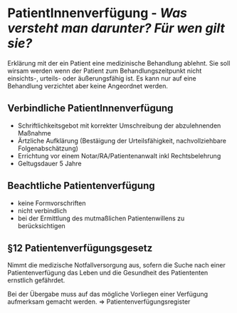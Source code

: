 # PatientInnenverfügung - *Was versteht man darunter? Für wen gilt sie?*
Erklärung mit der ein Patient eine medizinische Behandlung ablehnt. Sie soll wirsam werden wenn der Patient zum Behandlungszeitpunkt nicht einsichts-, urteils- oder äußerungsfähig ist. Es kann nur auf eine Behandlung verzichtet aber keine Angeordnet werden.

## Verbindliche PatientInnenverfügung
+ Schriftlichkeitsgebot mit korrekter Umschreibung der abzulehnenden Maßnahme
+ Ärtzliche Aufklärung (Bestäigung der Urteilsfähigkeit, nachvollziehbare Folgenabschätzung)
+ Errichtung vor einem Notar/RA/Patientenanwalt inkl Rechtsbelehrung
+ Geltugsdauer 5 Jahre

## Beachtliche Patientenverfügung
+ keine Formvorschriften
+ nicht verbindlich
+ bei der Ermittlung des mutmaßlichen Patientenwillens zu berücksichtigen

## §12 Patientenverfügungsgesetz
Nimmt die medizische Notfallversorgung aus, sofern die Suche nach einer Patientenverfügung das Leben und die Gesundheit des Patiententen ernstlich gefährdet.

Bei der Übergabe muss auf das mögliche Vorliegen einer Verfügung aufmerksam gemacht werden. => Patientenverfügungsregister